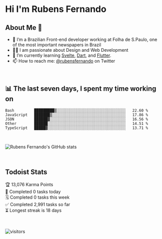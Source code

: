# Hi I'm Rubens Fernando

## About Me 🚀

- 🌱 I’m a Brazilian Front-end developer working at Folha de S.Paulo, one of the most important newspapers in Brazil
- 👨‍💻 I am passionate about Design and Web Development
- 📖 I’m currently learning [Svelte](https://svelte.dev/), [Dart](https://dart.dev/), and [Flutter](https://flutter.dev/).
- 📫 How to reach me: [@rubensfernando](https://twitter.com/rubensfernando) on Twitter

<br />

## 📊 The last seven days, I spent my time working on

<!--START_SECTION:waka-->
```text
Bash         █████████▒░░░░░░░░░░░░░░░░░░░░░░░░░░░░░░░   22.60 % 
JavaScript   ███████▒░░░░░░░░░░░░░░░░░░░░░░░░░░░░░░░░░   17.86 % 
JSON         ██████▓░░░░░░░░░░░░░░░░░░░░░░░░░░░░░░░░░░   16.56 % 
Other        ██████░░░░░░░░░░░░░░░░░░░░░░░░░░░░░░░░░░░   14.51 % 
TypeScript   █████▓░░░░░░░░░░░░░░░░░░░░░░░░░░░░░░░░░░░   13.71 % 
```
<!--END_SECTION:waka-->

<br />

![Rubens Fernando's GitHub stats](https://github-readme-stats.vercel.app/api?username=rubensfernando&show_icons=true&hide_border=true)

<br />

## Todoist Stats

<!-- TODO-IST:START -->
🏆  13,076 Karma Points           
🌸  Completed 0 tasks today           
🗓  Completed 0 tasks this week           
✅  Completed 2,991 tasks so far           
⏳  Longest streak is 18 days
<!-- TODO-IST:END -->

<br>

![visitors](https://visitor-badge.laobi.icu/badge?page_id=rubensfernando.rubensfernando)
